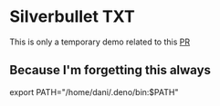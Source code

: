 # Silverbullet TXT

This is only a temporary demo related to this [PR](https://github.com/silverbulletmd/silverbullet/pull/1230)

## Because I'm forgetting this always
export PATH="/home/dani/.deno/bin:$PATH"